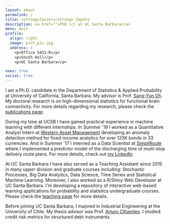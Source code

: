 ```yaml
---
layout: about
permalink: /
title: <strong>Javier</strong> Zapata
description: <a href="">PhD (c) at UC Santa Barbara</a>
menu: main
profile:
  align: right
  image: prof_pic.jpg
  address: >
    <p>Office 5431-R</p>
    <p>South Hall</p>
    <p>UC Santa Barbara</p>

news: true
social: true
---
```


I am a Ph.D. candidate in the Department of Statistics & Applied Probability at University of California, Santa Barbara. My advisor is Prof. [Sang-Yun Oh](http://www.pstat.ucsb.edu/faculty/syoh/). My doctoral research is on high-dimensional statistics for functional brain connectivity. For more details regarding my research, please check the [publications page](/al-folio/publications/).

During my time at UCSB I have gained practical experience in machine learning with different internships. In Summer '19 I worked as a Quantitative Analyst Intern at [Western Asset Management](http://www.westernasset.com) developing an anomaly detection method for fixed-income analytics  for over 120K bonds in 33 currencies. And in Summer '17 I interned as a Data Scientist at [SimpliRoute](https://www.simpliroute.com/en/home) where I implemented a predictor model of the discharging time of multi-stop delivery route plans. For more details, check out [my LinkedIn](https://www.linkedin.com/in/javier-zapata-2710/)

At UC Santa Barbara I have also served as a Teaching Assistant since 2015 in many upper division and graduate courses including: Stochastic Processes, Big Data Analytics, Data Science, Time Series and Statistical Machine Learning. Moreover, I also worked as a R/Shiny Web Developer at UC Santa Barbara. I'm developing a repository of interactive web-based learning applications for probability and statistics undergraduate courses.  Please check the [teaching page](/al-folio/teaching/) for more details.

Before joining UC Santa Barbara, I majored in Industrial Engineering at the University of Chile. My thesis advisor was Prof. [Arturo Cifuentes](https://arturocifuentes.com/). I studied credit risk metrics for structured debt instruments. 